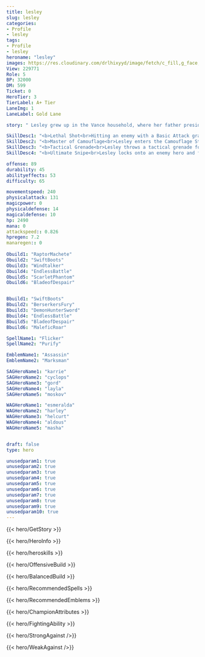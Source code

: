 ```yaml
---
title: lesley
slug: lesley
categories: 
- Profile 
- lesley
tags: 
- Profile
- lesley
heroname: "lesley"
images: https://res.cloudinary.com/drlhixyyd/image/fetch/c_fill,g_face,f_auto/https://cdn2-build.mobagenie.my.id/p/images/banner/full/lesley.jpg
View: 229771 
Role: 5 
BP: 32000
DM: 599 
Ticket: 0 
HeroTier: 3 
TierLabel: A+ Tier 
LaneImg: 1
LaneLabel: Gold Lane 

story: " Lesley grew up in the Vance household, where her father presided over the noble family\'s security. During an attack by a rival family, Lesley\'s father was killed. As the assailants approached the Vance household, Lesley took up her father\'s black long rifle and fulfilled her late father\'s mission. Tears rolled down Lesley\'s cheeks as she fired shot after shot, each one taking down an assassin. The final tear came as the final shot took down the last of the rival family\'s men. Lesley was adopted by the Vance family, with the patriarch of the noble house even putting their sole heir, Harley under her tutelage. Harley, was a natural troublemaker, who used his talents in magic to cause trouble for the Vance household, only Lesley could keep Harley under control. Harley\'s troublemaker\'s streak was the last part of warmth within Lesley\'s conscience. After hearing about how Harley had travelled to the dangerous Land of Dawn, Lesley follow along with her trusty heirloom rifle. After she found Harley through a long arduous journey, she found the once immature young boy had changed through the numerous life experiences he had gone through. She decided it would be best to have her adopted little brother train here, while she silently protects him from the shadows. From that day on, all the monsters that were inflicted with Harley\'s magic would also be struck with a black bullet. Stories of the magical youngster that was followed by a mysterious black sniper soon spread. "

SkillDesc1: "<b>Lethal Shot<br>Hitting an enemy with a Basic Attack grants Lesley 5 Energy. If Lesley doesn't take damage for 5s, her next Basic Attack has a longer range and 40% Crit Rate with 1.3x damage. Using any skill will reset the CD of <font color='#404495'>(Lethal Shot)</font>. Each point of Physical Penetration Lesley obtains will be converted into 1% extra Crit Rate. (Physical Penetration percentage is not affected.)"   
SkillDesc2: "<b>Master of Camouflage<br>Lesley enters the Camouflage State for 3s, increasing Movement Speed by 30% and Physical Attack by 50. Dealing or taking damage will end the state. Enemies can detect Lesley's camouflage through distortions of their surroundings."   
SkillDesc3: "<b>Tactical Grenade<br>Lesley throws a tactical grenade forward which explodes in a fan-shaped area in front of her, dealing 150<font color='#D58E1F'>( +50% Total Physical ATK)</font> <font color='#C53535'>(Physical Damage)</font> to enemies and knocking them back. Meanwhile Lesley jumps back slightly. Using this skill will instantly cancel <font color='#404495'>(Ultimate Snipe)</font> and release a fatal bullet. (Extra attacks will only be launched if fatal bullets have not finished firing.)"   
SkillDesc4: "<b>Ultimate Snipe<br>Lesley locks onto an enemy hero and fires 4 lethal bullets, each dealing 200<font color='#D58E1F'>( +80% Extra Physical ATK)</font> plus 5% of the target's HP lost as <font color='#C53535'>(Physical Damage)</font>. Each bullet that hits the locked-on target grants her 10 Energy (shots can be blocked by other enemy heroes). Ending the skill early will recharge some of its cooldown."  

offense: 89 
durability: 45 
abilityeffects: 53 
difficulty: 65 

movementspeed: 240
physicalattack: 131
magicpower: 0
physicaldefense: 14
magicaldefense: 10
hp: 2490
mana: 0
attackspeed:: 0.826
hpregen: 7.2
manaregen:: 0
 
Obuild1: "RaptorMachete"  
Obuild2: "SwiftBoots" 
Obuild3: "Windtalker" 
Obuild4: "EndlessBattle" 
Obuild5: "ScarletPhantom" 
Obuild6: "BladeofDespair" 


Bbuild1: "SwiftBoots"  
Bbuild2: "BerserkersFury" 
Bbuild3: "DemonHunterSword" 
Bbuild4: "EndlessBattle" 
Bbuild5: "BladeofDespair" 
Bbuild6: "MaleficRoar" 

SpellName1: "Flicker" 
SpellName2: "Purify"   

EmblemName1: "Assassin" 
EmblemName2: "Marksman"    

SAGHeroName1: "karrie"
SAGHeroName2: "cyclops"
SAGHeroName3: "gord"
SAGHeroName4: "layla"
SAGHeroName5: "moskov"

WAGHeroName1: "esmeralda"
WAGHeroName2: "harley"
WAGHeroName3: "helcurt"
WAGHeroName4: "aldous"
WAGHeroName5: "masha"


draft: false
type: hero

unusedparam1: true
unusedparam2: true
unusedparam3: true
unusedparam4: true
unusedparam5: true
unusedparam6: true
unusedparam7: true
unusedparam8: true
unusedparam9: true
unusedparam10: true
---
```



{{< hero/GetStory >}}

{{< hero/HeroInfo >}}
 
{{< hero/heroskills >}}

{{< hero/OffensiveBuild >}} 

{{< hero/BalancedBuild >}}


{{< hero/RecommendedSpells >}}  

{{< hero/RecommendedEmblems >}}   


{{< hero/ChampionAttributes >}}


{{< hero/FightingAbility >}}

{{< hero/StrongAgainst />}}

{{< hero/WeakAgainst />}}
